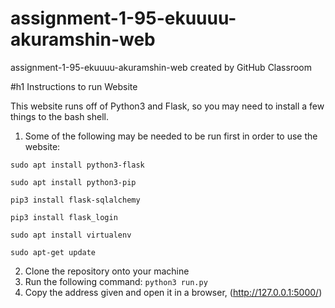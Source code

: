 # assignment-1-95-ekuuuu-akuramshin-web
assignment-1-95-ekuuuu-akuramshin-web created by GitHub Classroom

#h1 Instructions to run Website

This website runs off of Python3 and Flask, so you may need to install a few things to the bash shell.

1. Some of the following may be needed to be run first in order to use the website:

`sudo apt install python3-flask`

`sudo apt install python3-pip`

`pip3 install flask-sqlalchemy `

`pip3 install flask_login`

`sudo apt install virtualenv`

`sudo apt-get update`

2. Clone the repository onto your machine
3. Run the following command: `python3 run.py`
4. Copy the address given and open it in a browser, (http://127.0.0.1:5000/)
